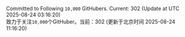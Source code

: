 Committed to Following `10,000` GitHubers. Current: <!-- FOLLOWING_COUNT -->302<!-- FOLLOWING_COUNT --> (Update at UTC <!-- LAST_UPDATED -->2025-08-24 03:16:20<!-- LAST_UPDATED -->)<br>
致力于关注`10,000`个GitHuber。当前：<!-- FOLLOWING_COUNT -->302<!-- FOLLOWING_COUNT --> (更新于北京时间 <!-- LAST_UPDATED_CST -->2025-08-24 11:16:20<!-- LAST_UPDATED_CST -->)
